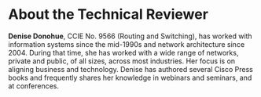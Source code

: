 # About the Technical Reviewer


**Denise Donohue**, CCIE No. 9566 (Routing and Switching), has worked with information systems since the mid-1990s and network architecture since 2004. During that time, she has worked with a wide range of networks, private and public, of all sizes, across most industries. Her focus is on aligning business and technology. Denise has authored several Cisco Press books and frequently shares her knowledge in webinars and seminars, and at conferences.